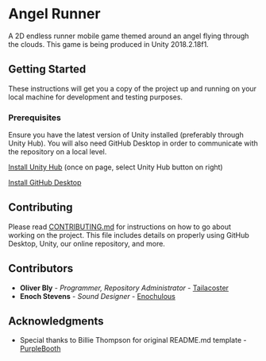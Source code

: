 # Angel Runner
A 2D endless runner mobile game themed around an angel flying through the clouds. This game is being produced in Unity 2018.2.18f1.

## Getting Started

These instructions will get you a copy of the project up and running on your local machine for development and testing purposes. 

### Prerequisites

Ensure you have the latest version of Unity installed (preferably through Unity Hub). You will also need GitHub Desktop in order to communicate with the repository on a local level.

   [Install Unity Hub](https://unity3d.com/get-unity/download) (once on page, select Unity Hub button on right)
   
   [Install GitHub Desktop](https://desktop.github.com/)

## Contributing

Please read [CONTRIBUTING.md](https://github.com/Tailacoster/angel-runner/blob/master/CONTRIBUTING.md) for instructions on how to go about working on the project. This file includes details on properly using GitHub Desktop, Unity, our online repository, and more.

## Contributors

* **Oliver Bly** - *Programmer, Repository Administrator* - [Tailacoster](https://github.com/Tailacoster)
* **Enoch Stevens** - *Sound Designer* - [Enochulous](https://github.com/Enochulous)

## Acknowledgments

* Special thanks to Billie Thompson for original README.md template - [PurpleBooth](https://github.com/PurpleBooth)
